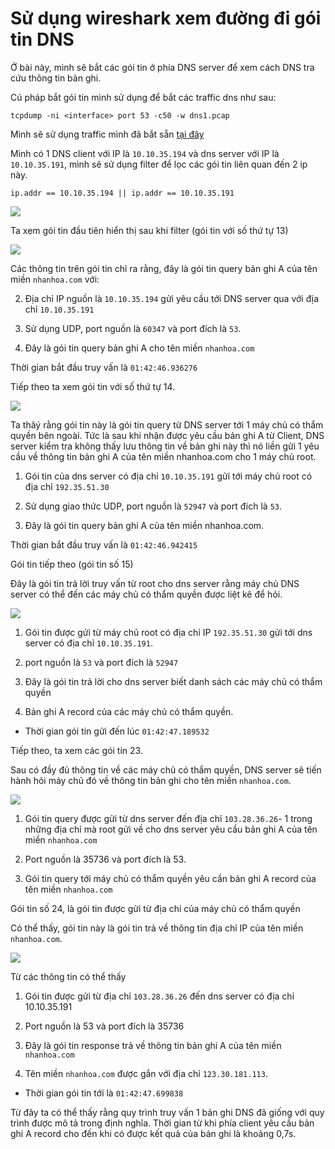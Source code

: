 # Sử dụng wireshark xem đường đi gói tin DNS

Ở bài này, mình sẽ bắt các gói tin ở phía DNS server để xem cách DNS tra cứu thông tin bản ghi. 

Cú pháp bắt gói tin mình sử dụng để bắt các traffic dns như sau: 

```
tcpdump -ni <interface> port 53 -c50 -w dns1.pcap
```
Mình sẽ sử dụng traffic mình đã bắt sẵn [tại đây](https://github.com/hungviet99/thuc_tap/blob/master/Wireshark/Traffic/dns1.pcap)

Mình có 1 DNS client với IP là `10.10.35.194` và dns server với IP là `10.10.35.191`, mình sẽ sử dụng filter để lọc các gói tin liên quan đến 2 ip này. 

```
ip.addr == 10.10.35.194 || ip.addr == 10.10.35.191
```

![](https://github.com/hungviet99/thuc_tap/blob/master/DNS/images/dnw8.png)

Ta xem gói tin đầu tiên hiển thị sau khi filter (gói tin với số thứ tự 13)

![](https://github.com/hungviet99/thuc_tap/blob/master/DNS/images/dnw10.png)

Các thông tin trên gói tin chỉ ra rằng, đây là gói tin query bản ghi A của tên miền `nhanhoa.com` với: 

2. Địa chỉ IP nguồn là `10.10.35.194` gửi yêu cầu tới DNS server qua với địa chỉ `10.10.35.191`

3. Sử dụng UDP, port nguồn là `60347` và port đích là `53`.

4. Đây là gói tin query bản ghi A cho tên miền `nhanhoa.com`

Thời gian bắt đầu truy vấn là `01:42:46.936276` 

Tiếp theo ta xem gói tin với số thứ tự 14.

![](https://github.com/hungviet99/thuc_tap/blob/master/DNS/images/dnw14.png)

Ta thâý rằng gói tin này là gói tin query từ DNS server tới 1 máy chủ có thẩm quyền bên ngoài. Tức là sau khi nhận được yêu cầu bản ghi A từ Client, DNS server kiểm tra không thấy lưu thông tin về bản ghi này thì nó liền gửi 1 yêu cầu về thông tin bản ghi A của tên miền nhanhoa.com cho 1 máy chủ root. 

1.  Gói tin của dns server có địa chỉ `10.10.35.191` gửi tới máy chủ root có địa chỉ `192.35.51.30` 

2. Sử dụng giao thức UDP, port nguồn là `52947` và port đich là `53`.

3. Đây là gói tin query bản ghi A của tên miền nhanhoa.com.

Thời gian bắt đầu truy vấn là `01:42:46.942415`

Gói tin tiếp theo (gói tin số 15)

Đây là gói tin trả lời truy vấn từ root cho dns server rằng máy chủ DNS server có thể đến các máy chủ có thẩm quyền được liệt kê để hỏi. 

![](https://github.com/hungviet99/thuc_tap/blob/master/DNS/images/dnw11.png)

1. Gói tin được gửi từ máy chủ root có địa chỉ IP `192.35.51.30` gửi tới dns server có địa chỉ `10.10.35.191`. 

2. port nguồn là `53` và port đích là `52947`

3. Đây là gói tin trả lời cho dns server biết danh sách các máy chủ có thẩm quyền 

4. Bản ghi A record của các máy chủ có thẩm quyền. 

- Thời gian gói tin gửi đến lúc `01:42:47.189532`

Tiếp theo, ta xem các gói tin 23. 

Sau có đầy đủ thông tin về các máy chủ có thẩm quyền, DNS server sẽ tiến hành hỏi máy chủ đó về thông tin bản ghi cho tên miền `nhanhoa.com`. 

![](https://github.com/hungviet99/thuc_tap/blob/master/DNS/images/dnw13.png)

1. Gói tin query được gửi từ dns server đến địa chỉ `103.28.36.26`- 1 trong những địa chỉ mà root gửi về cho dns server yêu cầu bản ghi A của tên miền `nhanhoa.com`

2. Port nguồn là 35736 và port đích là 53. 

3. Gói tin query tới máy chủ có thẩm quyền yêu cần bản ghi A record của tên miền `nhanhoa.com`

Gói tin số 24, là gói tin được gửi từ địa chỉ của máy chủ có thẩm quyền

Có thể thấy, gói tin này là gói tin trả về thông tin địa chỉ IP của tên miền `nhanhoa.com`. 

![](https://github.com/hungviet99/thuc_tap/blob/master/DNS/images/dnw12.png)

Từ các thông tin có thể thấy 

1.  Gói tin được gửi từ địa chỉ `103.28.36.26` đến dns server có địa chỉ 10.10.35.191

2. Port nguồn là 53 và port đích là 35736

3. Đây là gói tin response trả về thông tin bản ghi A của tên miền `nhanhoa.com`

4. Tên miền `nhanhoa.com` được  gắn với địa chỉ `123.30.181.113`.

- Thời gian gói tin tới là `01:42:47.699838`

Từ đây ta có thể thấy rằng quy trình truy vấn 1 bản ghi DNS đã giống với quy trình được mô tả trong định nghĩa. Thời gian từ khi phía client yêu cầu bản ghi A record cho đến khi có được kết quả của bản ghi là khoảng 0,7s. 


